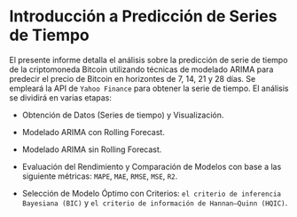 # Introducción a Predicción de Series de Tiempo

El presente informe detalla el análisis sobre la predicción de serie de tiempo de la criptomoneda Bitcoin utilizando técnicas de modelado ARIMA para predecir el precio de Bitcoin en horizontes de 7, 14, 21 y 28 días. Se empleará la API de `Yahoo Finance` para obtener la serie de tiempo. El análisis se dividirá en varias etapas:

* Obtención de Datos (Series de tiempo) y Visualización.

* Modelado ARIMA con Rolling Forecast.

* Modelado ARIMA sin Rolling Forecast.

* Evaluación del Rendimiento y Comparación de Modelos con base a las siguiente métricas: `MAPE`, `MAE`, `RMSE`, `MSE`, `R2`.

* Selección de Modelo Óptimo con Criterios: `el criterio de inferencia Bayesiana (BIC)` y `el criterio de información de Hannan–Quinn (HQIC)`.

```{tableofcontents}
```
